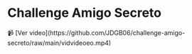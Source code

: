 <h1> Challenge Amigo Secreto    </h1>
📹 [Ver video](https://github.com/JDGB06/challenge-amigo-secreto/raw/main/vidvideoeo.mp4)


